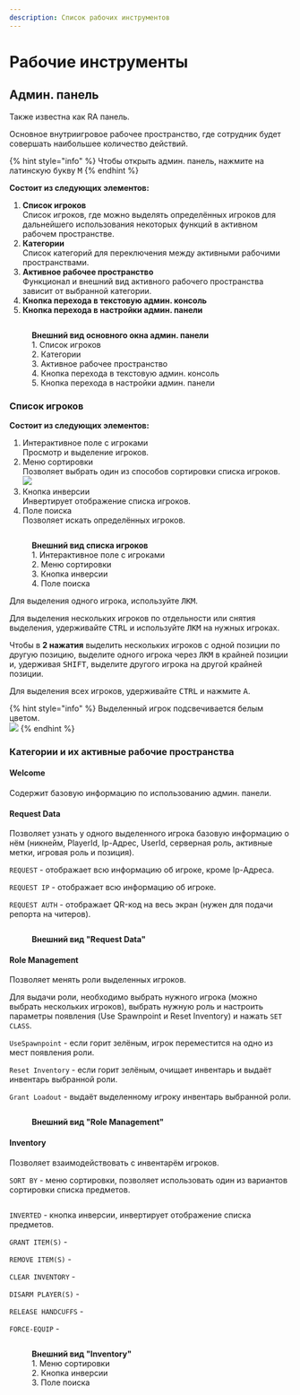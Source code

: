 ```yaml
---
description: Список рабочих инструментов
---
```


# Рабочие инструменты

## Админ. панель

Также известна как RA панель.

Основное внутриигровое рабочее пространство, где сотрудник будет совершать наибольшее количество действий.

{% hint style="info" %}
Чтобы открыть админ. панель, нажмите на латинскую букву <kbd>M</kbd>
{% endhint %}

**Состоит из следующих элементов:**

1. **Список игроков**\
   Список игроков, где можно выделять определённых игроков для дальнейшего использования некоторых функций в активном рабочем пространстве.
2. **Категории**\
   Список категорий для переключения между активными рабочими пространствами.
3. **Активное рабочее пространство**\
   Функционал и внешний вид активного рабочего пространства зависит от выбранной категории.
4. **Кнопка перехода в текстовую админ. консоль**
5. **Кнопка перехода в настройки админ. панели**

<figure><img src="../../.gitbook/assets/image (1).png" alt=""><figcaption><p><strong>Внешний вид основного окна админ. панели</strong><br>1. Список игроков<br>2. Категории<br>3. Активное рабочее пространство<br>4. Кнопка перехода в текстовую админ. консоль<br>5. Кнопка перехода в настройки админ. панели</p></figcaption></figure>

### Список игроков

**Состоит из следующих элементов:**

1. Интерактивное поле с игроками\
   Просмотр и выделение игроков.
2. Меню сортировки\
   Позволяет выбрать один из способов сортировки списка игроков.\
   ![](<../../.gitbook/assets/image (2).png>)
3. Кнопка инверсии\
   Инвертирует отображение списка игроков.
4. Поле поиска\
   Позволяет искать определённых игроков.

<figure><img src="../../.gitbook/assets/image (3).png" alt=""><figcaption><p><strong>Внешний вид списка игроков</strong><br>1. Интерактивное поле с игроками<br>2. Меню сортировки<br>3. Кнопка инверсии<br>4. Поле поиска</p></figcaption></figure>

Для выделения одного игрока, используйте <kbd>ЛКМ</kbd>.

Для выделения нескольких игроков по отдельности или снятия выделения, удерживайте <kbd>CTRL</kbd> и используйте <kbd>ЛКМ</kbd> на нужных игроках.

Чтобы в **2 нажатия** выделить нескольких игроков с одной позиции по другую позицию, выделите одного игрока через <kbd>ЛКМ</kbd> в крайней позиции и, удерживая <kbd>SHIFT</kbd>, выделите другого игрока на другой крайней позиции.

Для выделения всех игроков, удерживайте <kbd>CTRL</kbd> и нажмите <kbd>A</kbd>.

{% hint style="info" %}
Выделенный игрок подсвечивается белым цветом.\
![](<../../.gitbook/assets/image (4).png>)
{% endhint %}

### Категории и их активные рабочие пространства

#### Welcome

Содержит базовую информацию по использованию админ. панели.

#### Request Data

Позволяет узнать у одного выделенного игрока базовую информацию о нём (никнейм, PlayerId, Ip-Адрес, UserId, серверная роль, активные метки, игровая роль и позиция).

`REQUEST` - отображает всю информацию об игроке, кроме Ip-Адреса.

`REQUEST IP` - отображает всю информацию об игроке.

`REQUEST AUTH` - отображает QR-код на весь экран (нужен для подачи репорта на читеров).

<figure><img src="../../.gitbook/assets/image (6).png" alt=""><figcaption><p><strong>Внешний вид "Request Data"</strong></p></figcaption></figure>

#### Role Management

Позволяет менять роли выделенных игроков.

Для выдачи роли, необходимо выбрать нужного игрока (можно выбрать нескольких игроков), выбрать нужную роль и настроить параметры появления (Use Spawnpoint и Reset Inventory) и нажать `SET CLASS`.

`UseSpawnpoint` - если горит зелёным, игрок переместится на одно из мест появления роли.&#x20;

`Reset Inventory` - если горит зелёным, очищает инвентарь и выдаёт инвентарь выбранной роли.

`Grant Loadout` - выдаёт выделенному игроку инвентарь выбранной роли.

<figure><img src="../../.gitbook/assets/image (5).png" alt=""><figcaption><p><strong>Внешний вид "Role Management"</strong></p></figcaption></figure>

#### Inventory

Позволяет взаимодействовать с инвентарём игроков.

`SORT BY` - меню сортировки, позволяет использовать один из вариантов сортировки списка предметов.

<div align="left" data-full-width="false"><figure><img src="../../.gitbook/assets/image (8).png" alt=""><figcaption></figcaption></figure></div>

`INVERTED` - кнопка инверсии, инвертирует отображение списка предметов.

`GRANT ITEM(S)` -&#x20;

`REMOVE ITEM(S)` -

`CLEAR INVENTORY` -&#x20;

`DISARM PLAYER(S)` -&#x20;

`RELEASE HANDCUFFS` -

`FORCE-EQUIP` -

<figure><img src="../../.gitbook/assets/image (7).png" alt=""><figcaption><p><strong>Внешний вид "Inventory"</strong><br>1. Меню сортировки<br>2. Кнопка инверсии<br>3. Поле поиска</p></figcaption></figure>


